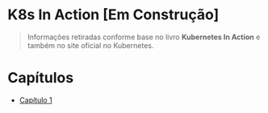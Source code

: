 # K8s In Action [Em Construção]

> Informações retiradas conforme base no livro **Kubernetes In Action** e também no site oficial no Kubernetes.


# Capítulos

* [Capítulo 1](capitulo1)
